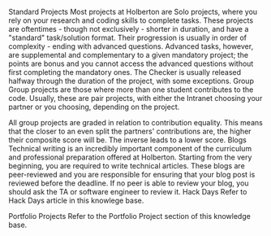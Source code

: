 Standard Projects
Most projects at Holberton are Solo projects, where you rely on your research and coding skills to complete tasks. 
These projects are oftentimes - though not exclusively - shorter in duration, and have a "standard" task/solution format. Their progression is usually in order of complexity - ending with advanced questions. Advanced tasks, however, are supplemental and complementary to a given mandatory project; the points are bonus and you cannot access the advanced questions without first completing the mandatory ones. The Checker is usually released halfway through the duration of the project, with some exceptions.
Group
Group projects are those where more than one student contributes to the code. Usually, these are pair projects, with either the Intranet choosing your partner or you choosing, depending on the project. 
 
All group projects are graded in relation to contribution equality. This means that the closer to an even split the partners' contributions are, the higher their composite score will be. The inverse leads to a lower score. 
Blogs
Technical writing is an incredibly important component of the curriculum and professional preparation offered at Holberton. Starting from the very beginning, you are required to write technical articles. 
These blogs are peer-reviewed and you are responsible for ensuring that your blog post is reviewed before the deadline. If no peer is able to review your blog, you should ask the TA or software engineer to review it. 
Hack Days
Refer to Hack Days article in this knowlege base.
 
Portfolio Projects
Refer to the Portfolio Project section of this knowledge base.